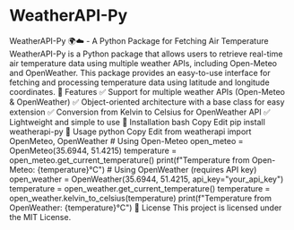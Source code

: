 # WeatherAPI-Py
 WeatherAPI-Py 🌍☁️ - A Python Package for Fetching Air Temperature WeatherAPI-Py is a Python package that allows users to retrieve real-time air temperature data using multiple weather APIs, including Open-Meteo and OpenWeather. This package provides an easy-to-use interface for fetching and processing temperature data using latitude and longitude coordinates.  🌟 Features ✅ Support for multiple weather APIs (Open-Meteo & OpenWeather) ✅ Object-oriented architecture with a base class for easy extension ✅ Conversion from Kelvin to Celsius for OpenWeather API ✅ Lightweight and simple to use  🚀 Installation bash Copy Edit pip install weatherapi-py 📌 Usage python Copy Edit from weatherapi import OpenMeteo, OpenWeather  # Using Open-Meteo open_meteo = OpenMeteo(35.6944, 51.4215) temperature = open_meteo.get_current_temperature() print(f"Temperature from Open-Meteo: {temperature}°C")  # Using OpenWeather (requires API key) open_weather = OpenWeather(35.6944, 51.4215, api_key="your_api_key") temperature = open_weather.get_current_temperature() temperature = open_weather.kelvin_to_celsius(temperature) print(f"Temperature from OpenWeather: {temperature}°C") 📜 License This project is licensed under the MIT License.
